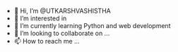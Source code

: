- 👋 Hi, I’m @UTKARSHVASHISTHA
- 👀 I’m interested in 
- 🌱 I’m currently learning Python and web development
- 💞️ I’m looking to collaborate on ...
- 📫 How to reach me ...

<!---
UTKARSHVASHISTHA/UTKARSHVASHISTHA is a ✨ special ✨ repository because its `README.md` (this file) appears on your GitHub profile.
You can click the Preview link to take a look at your changes.
--->
